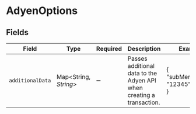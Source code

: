 # AdyenOptions


## Fields

| Field                                                                | Type                                                                 | Required                                                             | Description                                                          | Example                                                              |
| -------------------------------------------------------------------- | -------------------------------------------------------------------- | -------------------------------------------------------------------- | -------------------------------------------------------------------- | -------------------------------------------------------------------- |
| `additionalData`                                                     | Map\<String, *String*>                                               | :heavy_minus_sign:                                                   | Passes additional data to the Adyen API when creating a transaction. | {<br/>"subMerchantID": "12345"<br/>}                                 |
